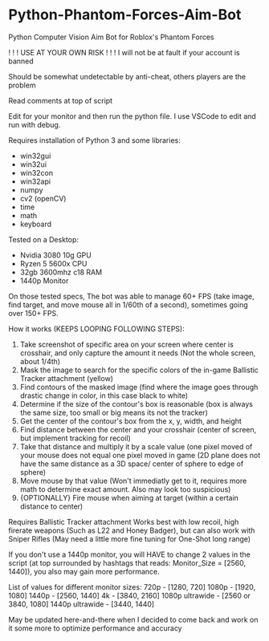 # Python-Phantom-Forces-Aim-Bot
Python Computer Vision Aim Bot for Roblox's Phantom Forces

! ! ! USE AT YOUR OWN RISK ! ! !
I will not be at fault if your account is banned

Should be somewhat undetectable by anti-cheat, others players are the problem

Read comments at top of script

Edit for your monitor and then run the python file. I use VSCode to edit and run with debug.

Requires installation of Python 3 and some libraries:
 - win32gui
 - win32ui
 - win32con
 - win32api
 - numpy
 - cv2 (openCV)
 - time
 - math
 - keyboard

Tested on a Desktop:
 - Nvidia 3080 10g GPU 
 - Ryzen 5 5600x CPU
 - 32gb 3600mhz c18 RAM
 - 1440p Monitor

On those tested specs, The bot was able to manage 60+ FPS (take image, find target, and move mouse all in 1/60th of a second), sometimes going over 150+ FPS.

How it works (KEEPS LOOPING FOLLOWING STEPS):
 1. Take screenshot of specific area on your screen where center is crosshair, and only capture the amount it needs (Not the whole screen, about 1/4th)
 2. Mask the image to search for the specific colors of the in-game Ballistic Tracker attachment (yellow)
 3. Find contours of the masked image (find where the image goes through drastic change in color, in this case black to white)
 4. Determine if the size of the contour's box is reasonable (box is always the same size, too small or big means its not the tracker)
 5. Get the center of the contour's box from the x, y, width, and height
 6. Find distance between the center and your crosshair (center of screen, but implement tracking for recoil)
 7. Take that distance and multiply it by a scale value (one pixel moved of your mouse does not equal one pixel moved in game (2D plane does not have the same distance as a 3D   space/ center of sphere to edge of sphere)
 8. Move mouse by that value (Won't immediatly get to it, requires more math to determine exact amount. Also may look too suspicious)
 9. {OPTIONALLY} Fire mouse when aiming at target (within a certain distance to center)

Requires Ballistic Tracker attachment
Works best with low recoil, high firerate weapons (Such as L22 and Honey Badger), but can also work with Sniper Rifles (May need a little more fine tuning for One-Shot long range)

If you don't use a 1440p monitor, you will HAVE to change 2 values in the script (at top surrounded by hashtags that reads: Monitor_Size = [2560, 1440]), you also may gain more performance.

List of values for different monitor sizes:
720p - [1280, 720]
1080p - [1920, 1080]
1440p - [2560, 1440]
4k - [3840, 2160]
1080p ultrawide - [2560 or 3840, 1080]
1440p ultrawide - [3440, 1440]

May be updated here-and-there when I decided to come back and work on it some more to optimize performance and accuracy
